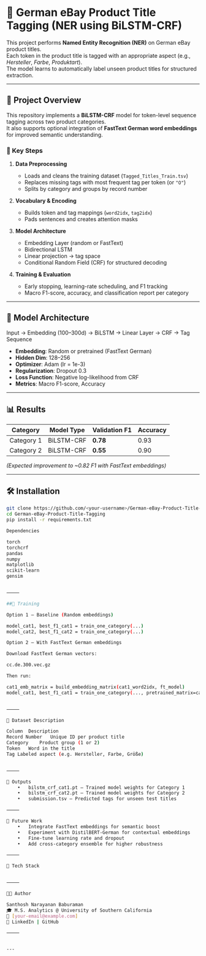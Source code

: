 


# 🧠 German eBay Product Title Tagging (NER using BiLSTM-CRF)

This project performs **Named Entity Recognition (NER)** on German eBay product titles.  
Each token in the product title is tagged with an appropriate aspect (e.g., *Hersteller*, *Farbe*, *Produktart*).  
The model learns to automatically label unseen product titles for structured extraction.

---

## 📂 Project Overview

This repository implements a **BiLSTM-CRF** model for token-level sequence tagging across two product categories.  
It also supports optional integration of **FastText German word embeddings** for improved semantic understanding.

### 🔧 Key Steps
1. **Data Preprocessing**
   - Loads and cleans the training dataset (`Tagged_Titles_Train.tsv`)
   - Replaces missing tags with most frequent tag per token (or `"O"`)
   - Splits by category and groups by record number

2. **Vocabulary & Encoding**
   - Builds token and tag mappings (`word2idx`, `tag2idx`)
   - Pads sentences and creates attention masks

3. **Model Architecture**
   - Embedding Layer (random or FastText)
   - Bidirectional LSTM
   - Linear projection → tag space
   - Conditional Random Field (CRF) for structured decoding

4. **Training & Evaluation**
   - Early stopping, learning-rate scheduling, and F1 tracking
   - Macro F1-score, accuracy, and classification report per category

---

## 🧩 Model Architecture

Input → Embedding (100–300d) → BiLSTM → Linear Layer → CRF → Tag Sequence

- **Embedding**: Random or pretrained (FastText German)  
- **Hidden Dim**: 128–256  
- **Optimizer**: Adam (lr = 1e-3)  
- **Regularization**: Dropout 0.3  
- **Loss Function**: Negative log-likelihood from CRF  
- **Metrics**: Macro F1-score, Accuracy  

---

## 📊 Results

| Category | Model Type | Validation F1 | Accuracy |
|-----------|-------------|---------------|-----------|
| Category 1 | BiLSTM-CRF | **0.78** | 0.93 |
| Category 2 | BiLSTM-CRF | **0.55** | 0.90 |

*(Expected improvement to ~0.82 F1 with FastText embeddings)*

---

## 🛠️ Installation

```bash
git clone https://github.com/<your-username>/German-eBay-Product-Title-Tagging.git
cd German-eBay-Product-Title-Tagging
pip install -r requirements.txt

Dependencies

torch
torchcrf
pandas
numpy
matplotlib
scikit-learn
gensim


⸻

##🚀 Training

Option 1 — Baseline (Random embeddings)

model_cat1, best_f1_cat1 = train_one_category(...)
model_cat2, best_f1_cat2 = train_one_category(...)

Option 2 — With FastText German embeddings

Download FastText German vectors:

cc.de.300.vec.gz

Then run:

cat1_emb_matrix = build_embedding_matrix(cat1_word2idx, ft_model)
model_cat1, best_f1_cat1 = train_one_category(..., pretrained_matrix=cat1_emb_matrix)


⸻

📁 Dataset Description

Column	Description
Record Number	Unique ID per product title
Category	Product group (1 or 2)
Token	Word in the title
Tag	Labeled aspect (e.g. Hersteller, Farbe, Größe)


⸻

💾 Outputs
	•	bilstm_crf_cat1.pt — Trained model weights for Category 1
	•	bilstm_crf_cat2.pt — Trained model weights for Category 2
	•	submission.tsv — Predicted tags for unseen test titles

⸻

🔮 Future Work
	•	Integrate FastText embeddings for semantic boost
	•	Experiment with DistilBERT-German for contextual embeddings
	•	Fine-tune learning rate and dropout
	•	Add cross-category ensemble for higher robustness

⸻

🧰 Tech Stack


⸻

👨‍💻 Author

Santhosh Narayanan Baburaman
🎓 M.S. Analytics @ University of Southern California
📧 [your-email@example.com]
🔗 LinkedIn | GitHub

⸻


---

